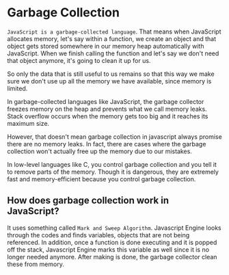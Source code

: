 # Garbage Collection

`JavaScript is a garbage-collected language`.
That means when JavaScript allocates memory, let's say within a function, we create an object and that object gets stored somewhere in our memory heap automatically with JavaScript. When we finish calling the function and let's say we don't need that object anymore, it's going to clean it up for us.

So only the data that is still useful to us remains so that this way we make sure we don't use up all the memory we have available, since memory is limited.

In garbage-collected languages like JavaScript, the garbage collector freezes memory on the heap and prevents what we call memory leaks.
Stack overflow occurs when the memory gets too big and it reaches its maximum size.

However, that doesn't mean garbage collection in javascript always promise there are no memory leaks. In fact, there are cases where the garbage collection won't actually free up the memory due to our mistakes.

In low-level languages like C, you control garbage collection and you tell it to remove parts of the memory. Though it is dangerous, they are extremely fast and memory-efficient because you control garbage collection.

## How does garbage collection work in JavaScript?

It uses something called `Mark and Sweep Algorithm`. Javascript Engine looks through the codes and finds variables, objects that are not being referenced. In addition, once a function is done executing and it is popped off the stack, Javascript Engine marks this variable as well since it is no longer needed anymore. After making is done, the garbage collector clean these from memory.
